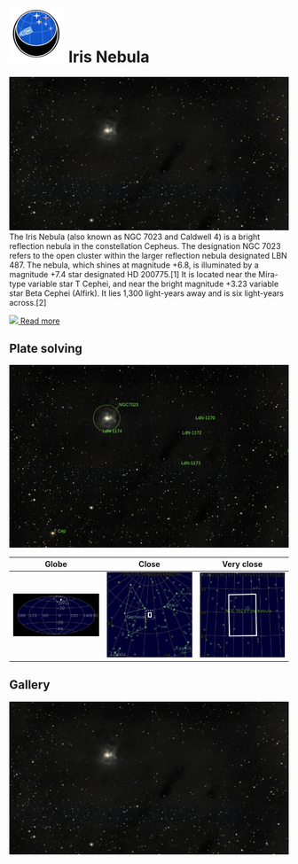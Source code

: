 # ![](../Imaging//Common/pyl-tiny.png) Iris Nebula
![IMG](../Imaging//HD/Iris_Nebula.jpg)
The Iris Nebula (also known as NGC 7023 and Caldwell 4) is a bright reflection nebula in the constellation Cepheus. The designation NGC 7023 refers to the open cluster within the larger reflection nebula designated LBN 487. The nebula, which shines at magnitude +6.8, is illuminated by a magnitude +7.4 star designated HD 200775.[1] It is located near the Mira-type variable star T Cephei, and near the bright magnitude +3.23 variable star Beta Cephei (Alfirk). It lies 1,300 light-years away and is six light-years across.[2]



[![](/home/lcv/Dropbox/AstroPhotography//Imaging//Common/Wikipedia.png) Read more](https://en.wikipedia.org/wiki/Iris_Nebula)
## Plate solving 


![IMG](../Imaging//PLATESOLV/Iris_Nebula_Annotated.jpg)


| Globe | Close | Very close |
| ----- | ----- | ----- |
|![IMG](../Imaging//PLATESOLV/Iris_Nebula_Globe.jpg) |![IMG](../Imaging//PLATESOLV/Iris_Nebula_Close.jpg) |![IMG](../Imaging//PLATESOLV/Iris_Nebula_Closer.jpg) |

## Gallery
![IMG](../Imaging//HD/Iris_Nebula+01+co.jpg) 

